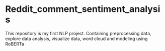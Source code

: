 # Reddit_comment_sentiment_analysis

This repository is my first NLP project. Containing preprocessing data, explore data analysis, visualize data, word cloud and modeling using RoBERTa